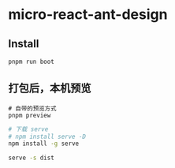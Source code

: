 # micro-react-ant-design

## Install

```bash
pnpm run boot
```

## 打包后，本机预览

```
# 自带的预览方式
pnpm preview
```

```bash
# 下载 serve
# npm install serve -D
npm install -g serve

serve -s dist
```
